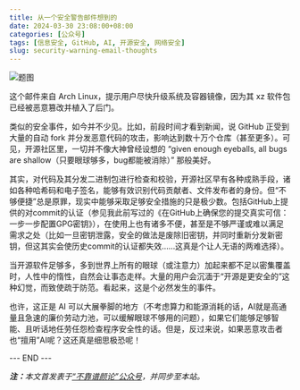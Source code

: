 ```yaml
---
title: 从一个安全警告邮件想到的
date: 2024-03-30 23:08:00+08:00
categories: [公众号]
tags: [信息安全, GitHub, AI, 开源安全, 网络安全]
slug: security-warning-email-thoughts
---
```


<div class="p-3 text-center">
  <img class="img-fluid" src="/images/2024/0330-2/01.png" alt="题图" style="max-width:640px">
</div>

这个邮件来自 Arch Linux，提示用户尽快升级系统及容器镜像，因为其 xz 软件包已经被恶意篡改并植入了后门。

类似的安全事件，如今并不少见。比如，前段时间才看到新闻，说 GitHub 正受到大量的自动 fork 并分发恶意代码的攻击，影响达到数十万个仓库（甚至更多）。可见，开源社区里，一切并不像大神曾经设想的 “given enough eyeballs, all bugs are shallow（只要眼球够多，bug都能被消除）” 那般美好。

其实，对代码及其分发二进制包进行检查和校验，开源社区早有各种成熟手段，诸如各种哈希码和电子签名，能够有效识别代码贡献者、文件发布者的身份。但“不够便捷”总是原罪，现实中能够采取足够安全措施的只是极少数。包括GitHub上提供的对commit的认证（参见我此前写过的《在GitHub上确保您的提交真实可信：一步一步配置GPG密钥》），在使用上也有诸多不便，甚至是不够严谨或难以满足需求之处（比如一旦密钥泄露，安全的做法是废除旧密钥，并同时重新分发新密钥，但这其实会使历史commit的认证都失效……这真是个让人无语的两难选择）。

当开源软件足够多，多到世界上所有的眼球（或注意力）加起来都不足以密集覆盖时，人性中的惰性，自然会让事态走样。大量的用户会沉湎于“开源是更安全的”这种幻觉，而致使疏于防范。看起来，这是个必然发生的事件。

也许，这正是 AI 可以大展拳脚的地方（不考虑算力和能源消耗的话，AI就是高通量且急速的廉价劳动力池，可以缓解眼球不够用的问题），如果它们能够足够智能、且听话地任劳任怨检查程序安全性的话。但是，反过来说，如果恶意攻击者也“擅用”AI呢？这还真是细思极恐呢！

<div class="p-5 text-center">--- END ---</div>

<i><b>注：</b>本文首发表于[“不靠谱颜论”公众号](https://mp.weixin.qq.com/s/Wx10RkDLdzdMq6yZOTZorg)，并同步至本站。</i>
